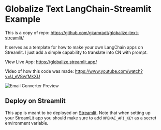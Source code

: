 # Globalize Text LangChain-Streamlit Example

This is a copy of repo:
https://github.com/gkamradt/globalize-text-streamlit/

It serves as a template for how to make your own LangChain apps on Streamlit. I just add a simple capability to translate into CN with prompt.

View Live App: https://globalize.streamlit.app/

Video of how this code was made: https://www.youtube.com/watch?v=U_eV8wfMkXU

![Email Converter Preview](https://i.imgur.com/4vHwjId.png)

## Deploy on Streamlit

This app is meant to be deployed on [Streamlit](https://streamlit.io/).
Note that when setting up your StreamLit app you should make sure to add `OPENAI_API_KEY` as a secret environment variable.